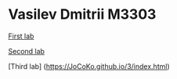 # Vasilev Dmitrii M3303            
[First lab](https://JoCoKo.github.io/1/index.html)

[Second lab](https://JoCoKo.github.io/2/index.html)

[Third lab] (https://JoCoKo.github.io/3/index.html)
